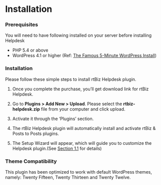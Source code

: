 # Installation

### Prerequisites

You will need to have following installed on your server before installing Helpdesk

* PHP 5.4 or above
* WordPress 4.1 or higher (Ref: [The Famous 5-Minute WordPress Install](https://codex.wordpress.org/Installing_WordPress#Famous_5-Minute_Install))


### Installation


Please follow these simple steps to install rtBiz Helpdesk plugin.

1. Once you complete the purchase, you’ll get download link for rtBiz Helpdesk.

2. Go to **Plugins > Add New > Upload**. Please select the **rtbiz-helpdesk.zip** file from your computer and click upload.

3. Activate it through the ‘Plugins’ section.

4. The rtBiz Helpdesk plugin will automatically install and activate rtBiz & Posts to Posts plugins.

5. The Setup Wizard will appear, which will guide you to customize the Helpdesk plugin.(See [Section 1.1](http://docs.rtcamp.com/rtbiz/helpdesk/admin/setup.html#setup-wizard) for details)

 

### Theme Compatibility
This plugin has been optimized to work with default WordPress themes, namely: Twenty Fifteen, Twenty Thirteen and Twenty Twelve.



